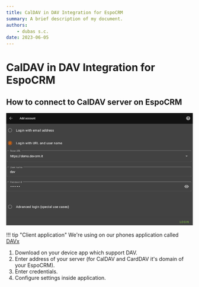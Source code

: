 ```yaml
---
title: CalDAV in DAV Integration for EspoCRM
summary: A brief description of my document.
authors:
    - dubas s.c.
date: 2023-06-05
---
```

# CalDAV in DAV Integration for EspoCRM


## How to connect to CalDAV server on EspoCRM
![CardDAV](../../images/dav-client.png)

!!! tip "Client application"
    We're using on our phones application called [DAVx](https://play.google.com/store/apps/details?id=at.bitfire.davdroid)

1. Download on your device app which support DAV.
2. Enter address of your server (for CalDAV and CardDAV it's domain of your EspoCRM).
3. Enter credentials.
4. Configure settings inside application.
